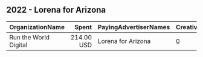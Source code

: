 ## 2022 - Lorena for Arizona 
|OrganizationName|Spent|PayingAdvertiserNames|CreativeUrls|Impressions|Genders|AgeBrackets|CountryCodes|BillingAddresses|CandidateBallotInformation|
|:---|---:|:---|:---|---:|:---|:---|:---|:---|:---|
|Run the World Digital|214.00 USD|Lorena for Arizona|[0](https://www.snap.com/political-ads/asset/13109ed600a8d1d67a033b09a4c1a541a10f85f65eb301dde837d0a827756457?mediaType=mp4)|6,869||18+|united states|"1324 Spaight St,Madison,53703,US"|Lorena Austin|
